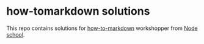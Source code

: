 # how-tomarkdown solutions

This repo contains solutions for [how-to-markdown](https://github.com/workshopper/how-to-markdown) workshopper from [Node school](https://nodeschool.io).
